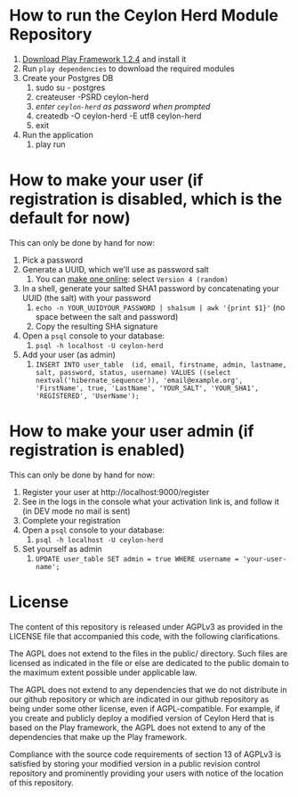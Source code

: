 # How to run the Ceylon Herd Module Repository

1. [Download Play Framework 1.2.4](http://download.playframework.org/releases/play-1.2.4.zip) and install it
1. Run `play dependencies` to download the required modules
1. Create your Postgres DB
    1. sudo su - postgres 
    1. createuser -PSRD ceylon-herd
    1. _enter `ceylon-herd` as password when prompted_
    1. createdb -O ceylon-herd -E utf8 ceylon-herd
    1. exit
1. Run the application
    1. play run

# How to make your user (if registration is disabled, which is the default for now)

This can only be done by hand for now:

1. Pick a password
1. Generate a UUID, which we'll use as password salt
    1. You can [make one online](http://www.famkruithof.net/uuid/uuidgen): select `Version 4 (random)`
1. In a shell, generate your salted SHA1 password by concatenating your UUID (the salt) with your password
    1. `echo -n YOUR_UUIDYOUR_PASSWORD | sha1sum | awk '{print $1}'` (no space between the salt and password)
    1. Copy the resulting SHA signature
1. Open a `psql` console to your database:
    1. `psql -h localhost -U ceylon-herd`
1. Add your user (as admin)
    1. `INSERT INTO user_table  (id, email, firstname, admin, lastname, salt, password, status, username) VALUES ((select nextval('hibernate_sequence')), 'email@example.org', 'FirstName', true, 'LastName', 'YOUR_SALT', 'YOUR_SHA1', 'REGISTERED', 'UserName');`

# How to make your user admin (if registration is enabled)

This can only be done by hand for now:

1. Register your user at http://localhost:9000/register
1. See in the logs in the console what your activation link is, and follow it (in DEV mode no mail is sent)
1. Complete your registration
1. Open a `psql` console to your database:
    1. `psql -h localhost -U ceylon-herd`
1. Set yourself as admin
    1. `UPDATE user_table SET admin = true WHERE username = 'your-user-name';`

# License

The content of this repository is released under AGPLv3 as provided in
the LICENSE file that accompanied this code, with the following
clarifications.

The AGPL does not extend to the files in the public/ directory. Such
files are licensed as indicated in the file or else are dedicated to
the public domain to the maximum extent possible under applicable law.

The AGPL does not extend to any dependencies that we do not distribute
in our github repository or which are indicated in our github
repository as being under some other license, even if
AGPL-compatible. For example, if you create and publicly deploy a
modified version of Ceylon Herd that is based on the Play framework,
the AGPL does not extend to any of the dependencies that make up the
Play framework.

Compliance with the source code requirements of section 13 of AGPLv3
is satisfied by storing your modified version in a public revision
control repository and prominently providing your users with notice of
the location of this repository.



